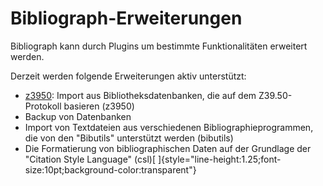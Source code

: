 Bibliograph-Erweiterungen
=========================

Bibliograph kann durch Plugins um bestimmte Funktionalitäten erweitert werden. 

Derzeit werden folgende Erweiterungen aktiv unterstützt:
-   [z3950](plugin/z3950.html): Import aus Bibliotheksdatenbanken, die auf dem Z39.50-Protokoll basieren (z3950)
-   Backup von Datenbanken
-   Import von Textdateien aus verschiedenen Bibliographieprogrammen, die von den "Bibutils" unterstützt werden (bibutils)
-   Die Formatierung von bibliographischen Daten auf der Grundlage der "Citation Style Language" (csl)[ ]{style="line-height:1.25;font-size:10pt;background-color:transparent"}

